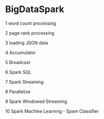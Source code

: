 # BigDataSpark
1 word count processing

2 page rank processing

3 loading JSON data

4 Accumulator

5 Broadcast

6 Spark SQL

7 Spark Streaming

8 Parallelize

9 Spark Windowed Streaming

10 Spark Machine Learning - Spam Classifier


